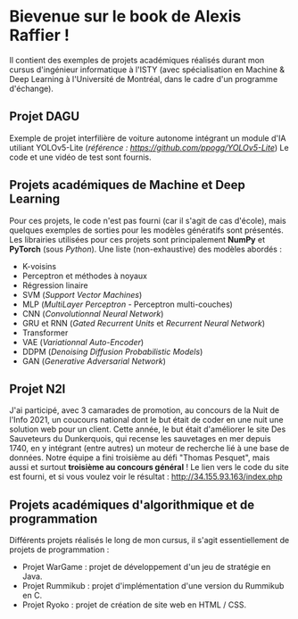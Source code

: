 # Bievenue sur le book de Alexis Raffier !
Il contient des exemples de projets académiques réalisés durant mon cursus d'ingénieur informatique à l'ISTY (avec spécialisation en Machine & Deep Learning à l'Université de Montréal, dans le cadre d'un programme d'échange).

## Projet DAGU
Exemple de projet interfilière de voiture autonome intégrant un module d'IA utiliant YOLOv5-Lite (*référence : https://github.com/ppogg/YOLOv5-Lite*)
Le code et une vidéo de test sont fournis.

## Projets académiques de Machine et Deep Learning
Pour ces projets, le code n'est pas fourni (car il s'agit de cas d'école), mais quelques exemples de sorties pour les modèles génératifs sont présentés. 
Les librairies utilisées pour ces projets sont principalement **NumPy** et **PyTorch** (sous *Python*). 
Une liste (non-exhaustive) des modèles abordés :
- K-voisins
- Perceptron et méthodes à noyaux
- Régression linaire
- SVM (*Support Vector Machines*)
- MLP (*MultiLayer Perceptron* - Perceptron multi-couches)
- CNN (*Convolutionnal Neural Network*)
- GRU et RNN (*Gated Recurrent Units* et *Recurrent Neural Network*)
- Transformer
- VAE (*Variationnal Auto-Encoder*)
- DDPM (*Denoising Diffusion Probabilistic Models*)
- GAN (*Generative Adversarial Network*) 

## Projet N2I
J'ai participé, avec 3 camarades de promotion, au concours de la Nuit de l'Info 2021, un coucours national dont le but était de coder en une nuit une solution web pour un client. Cette année, le but était d'améliorer le site Des Sauveteurs du Dunkerquois, qui recense les sauvetages en mer depuis 1740, en y intégrant (entre autres) un moteur de recherche lié à une base de données. 
Notre équipe a fini troisième au défi "Thomas Pesquet", mais aussi et surtout __troisième au concours général__ !
Le lien vers le code du site est fourni, et si vous voulez voir le résultat : http://34.155.93.163/index.php

## Projets académiques d'algorithmique et de programmation 
Différents projets réalisés le long de mon cursus, il s'agit essentiellement de projets de programmation :
- Projet WarGame : projet de développement d'un jeu de stratégie en Java.
- Projet Rummikub : projet d'implémentation d'une version du Rummikub en C.
- Projet Ryoko : projet de création de site web en HTML / CSS.
